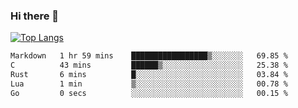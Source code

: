 ### Hi there 👋

<!--
**3Xpl0it3r/3Xpl0it3r** is a ✨ _special_ ✨ repository because its `README.md` (this file) appears on your GitHub profile.

Here are some ideas to get you started:

- 🔭 I’m currently working on ...
- 🌱 I’m currently learning ...
- 👯 I’m looking to collaborate on ...
- 🤔 I’m looking for help with ...
- 💬 Ask me about ...
- 📫 How to reach me: ...
- 😄 Pronouns: ...
- ⚡ Fun fact: ...
-->


[![Top Langs](https://github-readme-stats.vercel.app/api/top-langs/?username=3Xpl0it3r&layout=compact)](https://github.com/3Xpl0it3r/3Xpl0it3r)

<!--START_SECTION:waka-->

```txt
Markdown   1 hr 59 mins    █████████████████▒░░░░░░░   69.85 %
C          43 mins         ██████▒░░░░░░░░░░░░░░░░░░   25.38 %
Rust       6 mins          █░░░░░░░░░░░░░░░░░░░░░░░░   03.84 %
Lua        1 min           ▒░░░░░░░░░░░░░░░░░░░░░░░░   00.78 %
Go         0 secs          ░░░░░░░░░░░░░░░░░░░░░░░░░   00.15 %
```

<!--END_SECTION:waka-->
